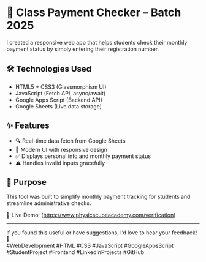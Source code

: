 # 📅 Class Payment Checker – Batch 2025

I created a responsive web app that helps students check their monthly payment status by simply entering their registration number.

## 🛠️ Technologies Used
- HTML5 + CSS3 (Glassmorphism UI)
- JavaScript (Fetch API, async/await)
- Google Apps Script (Backend API)
- Google Sheets (Live data storage)

## ✨ Features
- 🔍 Real-time data fetch from Google Sheets
- 🎨 Modern UI with responsive design
- ✅ Displays personal info and monthly payment status
- ⚠️ Handles invalid inputs gracefully

## 🎯 Purpose
This tool was built to simplify monthly payment tracking for students and streamline administrative checks.

📌 Live Demo: (https://www.physicscubeacademy.com/verification)

---

If you found this useful or have suggestions, I’d love to hear your feedback! 🙌  
#WebDevelopment #HTML #CSS #JavaScript #GoogleAppsScript #StudentProject #Frontend #LinkedInProjects #GitHub
